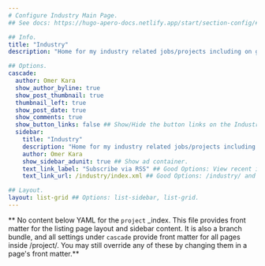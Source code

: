 ```yaml
---
# Configure Industry Main Page.
## See docs: https://hugo-apero-docs.netlify.app/start/section-config/#lists-of-pages

## Info.
title: "Industry"
description: "Home for my industry related jobs/projects including on going and completed, each linked with accompanying materials if any exists."

## Options.
cascade:
  author: Omer Kara
  show_author_byline: true
  show_post_thumbnail: true
  thumbnail_left: true
  show_post_date: true
  show_comments: true
  show_button_links: false ## Show/Hide the button links on the Industry Main Page.
  sidebar:
    title: "Industry"
    description: "Home for my industry related jobs/projects including on going and completed, each linked with accompanying materials if any exists."
    author: Omer Kara
    show_sidebar_adunit: true ## Show ad container.
    text_link_label: "Subscribe via RSS" ## Good Options: View recent industry items and Subscribe via RSS.
    text_link_url: /industry/index.xml ## Good Options: /industry/ and /industry/index.xml.

## Layout.
layout: list-grid ## Options: list-sidebar, list-grid.
---
```


** No content below YAML for the `project` _index. This file provides front matter for the listing page layout and sidebar content. It is also a branch bundle, and all settings under `cascade` provide front matter for all pages inside /project/. You may still override any of these by changing them in a page's front matter.**
